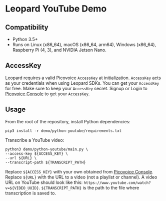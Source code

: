 # Leopard YouTube Demo

## Compatibility
- Python 3.5+
- Runs on Linux (x86_64), macOS (x86_64, arm64), Windows (x86_64), Raspberry Pi (4, 3), and NVIDIA Jetson Nano.

## AccessKey

Leopard requires a valid Picovoice `AccessKey` at initialization. `AccessKey` acts as your credentials when using
Leopard SDKs. You can get your `AccessKey` for free. Make sure to keep your `AccessKey` secret.  Signup or Login to
[Picovoice Console](https://console.picovoice.ai/) to get your `AccessKey`.

## Usage

From the root of the repository, install Python dependencies:

```console
pip3 install -r demo/python-youtube/requirements.txt
```

Transcribe a YouTube video:

```console
python3 demo/python-youtube/main.py \
--access-key ${ACCESS_KEY} \
--url ${URL} \
--transcript-path ${TRANSCRIPT_PATH}
```

Replace `${ACCESS_KEY}` with your own obtained from [Picovoice Console](https://console.picovoice.ai/). Replace
`${URL}` with the URL to a video (not a playlist or channel). A video URL on YouTube should look like this:
`https://www.youtube.com/watch?v=${VIDEO_UUID}`. `${TRANSCRIPT_PATH}` is the path to the file where transcription
is saved to.
